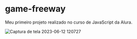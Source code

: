# game-freeway
Meu primeiro projeto realizado no curso de JavaScript da Alura.

![Captura de tela 2023-06-12 120727](https://github.com/walleskamaier/game-freeway/assets/101293229/c19103a7-c6c9-4ce6-9c12-bc9c36b9512c)
